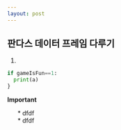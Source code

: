 ```yaml
---
layout: post
---
```



## 판다스 데이터 프레임 다루기

1)

```python
if gameIsFun==1:
  print(a)
}
```
<p><i class="icon-warning-sign"></i>
<strong>Important</strong>
<ul class="list-important">
* dfdf </br>
* dfdf
</ul>

